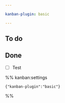 ```yaml
---

kanban-plugin: basic

---
```


## To do



## Done

- [ ] Test




%% kanban:settings
```
{"kanban-plugin":"basic"}
```
%%
